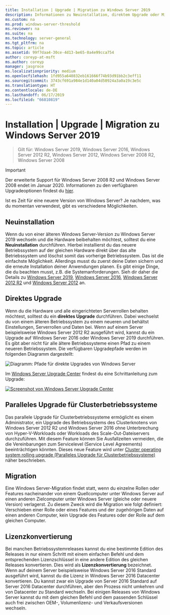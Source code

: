 ```yaml
---
title: Installation | Upgrade | Migration zu Windows Server 2019
description: Informationen zu Neuinstallation, direktem Upgrade oder Migration zu Windows Server 2019).
ms.custom: na
ms.prod: windows-server-threshold
ms.reviewer: na
ms.suite: na
ms.technology: server-general
ms.tgt_pltfrm: na
ms.topic: article
ms.assetid: 99f7daa4-30ce-4d13-be65-0a4e99cca754
author: coreyp-at-msft
ms.author: coreyp
manager: jasgroce
ms.localizationpriority: medium
ms.openlocfilehash: 1fd955a640832eb161666f74b93d91bb2c3eff11
ms.sourcegitcommit: 3743cf691a984e1d140a04d50924a3a0a19c3e5c
ms.translationtype: HT
ms.contentlocale: de-DE
ms.lasthandoff: 06/17/2019
ms.locfileid: "66810819"
---
```

# <a name="install--upgrade--migrate-to-windows-server-2019"></a>Installation | Upgrade | Migration zu Windows Server 2019

>Gilt für: Windows Server 2019, Windows Server 2016, Windows Server 2012 R2, Windows Server 2012, Windows Server 2008 R2, Windows Server 2008

> [!IMPORTANT]
> Der erweiterte Support für Windows Server 2008 R2 und Windows Server 2008 endet im Januar 2020. Informationen zu den verfügbaren Upgradeoptionen findest du [hier](http://aka.ms/upgradecenter).

Ist es Zeit für eine neuere Version von Windows Server? Je nachdem, was du momentan verwendest, gibt es verschiedene Möglichkeiten.

## <a name="clean-install"></a>Neuinstallation
Wenn du von einer älteren Windows Server-Version zu Windows Server 2019 wechseln und die Hardware beibehalten möchtest, solltest du eine **Neuinstallation** durchführen. Hierbei installierst du das neuere Betriebssystem auf der gleichen Hardware direkt über das alte Betriebssystem und löschst somit das vorherige Betriebssystem. Das ist die einfachste Möglichkeit. Allerdings musst du zuerst deine Daten sichern und die erneute Installation deiner Anwendungen planen. Es gibt einige Dinge, die du beachten musst, z.B. die Systemanforderungen. Sieh dir daher die Details zu [Windows Server 2019](https://go.microsoft.com/fwlink/?linkid=2006124), [Windows Server 2016](https://go.microsoft.com/fwlink/?LinkID=825558), [Windows Server 2012 R2](https://technet.microsoft.com/library/dn303418) und [Windows Server 2012](https://technet.microsoft.com/library/jj134246.aspx) an.

## <a name="in-place-upgrade"></a>Direktes Upgrade

Wenn du die Hardware und alle eingerichteten Serverrollen behalten möchtest, solltest du ein **direktes Upgrade** durchführen. Dabei wechselst du von einem älteren Betriebssystem zu einem neueren und behältst Einstellungen, Serverrollen und Daten bei. Wenn auf einem Server beispielsweise Windows Server 2012 R2 ausgeführt wird, kannst du ein Upgrade auf Windows Server 2016 oder Windows Server 2019 durchführen. Es gibt aber nicht für alle ältere Betriebssysteme einen Pfad zu einem neueren Betriebssystem. Die verfügbaren Upgradepfade werden im folgenden Diagramm dargestellt:

![Diagramm: Pfade für direkte Upgrades von Windows Server](media/upgrade-paths.png)

Im [Windows Server Upgrade Center](http://aka.ms/upgradecenter) findest du eine Schrittanleitung zum Upgrade:

[![Screenshot von Windows Server Upgrade Center](media/upgrade-center.png)](http://aka.ms/upgradecenter)

## <a name="cluster-os-rolling-upgrade"></a>Paralleles Upgrade für Clusterbetriebssysteme

Das parallele Upgrade für Clusterbetriebssysteme ermöglicht es einem Administrator, ein Upgrade des Betriebssystems des Clusterknotens von Windows Server 2012 R2 und Windows Server 2016 ohne Unterbrechung von Hyper-V-Workloads oder Workloads des Scale-Out-Dateiservers durchzuführen. Mit diesem Feature können Sie Ausfallzeiten vermeiden, die die Vereinbarungen zum Servicelevel (Service Level Agreements) beeinträchtigen könnten. Dieses neue Feature wird unter [Cluster operating system rolling upgrade (Paralleles Upgrade für Clusterbetriebssysteme)](https://technet.microsoft.com/windows-server-docs/failover-clustering/cluster-operating-system-rolling-upgrade) näher beschrieben.

## <a name="migration"></a>Migration

Eine Windows Server-Migration findet statt, wenn du einzelne Rollen oder Features nacheinander von einem Quellcomputer unter Windows Server auf einen anderen Zielcomputer unter Windows Server (gleiche oder neuere Version) verlagerst. Zu diesem Zweck wird die Migration wie folgt definiert: Verschieben einer Rolle oder eines Features und der zugehörigen Daten auf einen anderen Computer, kein Upgrade des Features oder der Rolle auf dem gleichen Computer. 

## <a name="license-conversion"></a>Lizenzkonvertierung
Bei manchen Betriebssystemreleases kannst du eine bestimmte Edition des Releases in nur einem Schritt mit einem einfachen Befehl und dem entsprechenden Lizenzschlüssel in eine andere Edition des gleichen Releases konvertieren. Dies wird als **Lizenzkonvertierung** bezeichnet. Wenn auf deinem Server beispielsweise Windows Server 2016 Standard ausgeführt wird, kannst du die Lizenz in Windows Server 2016 Datacenter konvertieren. Du kannst zwar ein Upgrade von Server 2016 Standard auf Server 2016 Datacenter durchführen, aber den Prozess nicht umkehren und von Datacenter zu Standard wechseln. Bei einigen Releases von Windows Server kannst du mit dem gleichen Befehl und dem passenden Schlüssel auch frei zwischen OEM-, Volumenlizenz- und Verkaufsversionen wechseln.


 
 
